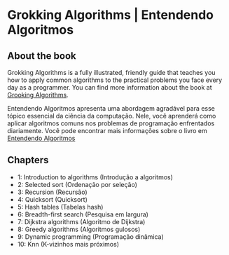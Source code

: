 # Grokking Algorithms | Entendendo Algoritmos

## About the book
Grokking Algorithms is a fully illustrated, friendly guide that teaches you how to apply common algorithms to the practical problems you face every day as a programmer.
You can find more information about the book at [Grooking Algorithms](https://www.amazon.com.br/Grokking-Algorithms-illustrated-programmers-curious/dp/1617292230/ref=asc_df_1617292230/?tag=googleshopp00-20&linkCode=df0&hvadid=379735814613&hvpos=&hvnetw=g&hvrand=2841445059240210991&hvpone=&hvptwo=&hvqmt=&hvdev=c&hvdvcmdl=&hvlocint=&hvlocphy=9047717&hvtargid=pla-436862069177&psc=1).


Entendendo Algoritmos apresenta uma abordagem agradável para esse tópico essencial da ciência da computação. Nele, você aprenderá como aplicar algoritmos comuns nos problemas de programação enfrentados diariamente.
Você pode encontrar mais informações sobre o livro em [Entendendo Algoritmos](https://www.amazon.com.br/Entendendo-Algoritmos-Ilustrado-Programadores-Curiosos/dp/8575225634/ref=asc_df_8575225634/?tag=googleshopp00-20&linkCode=df0&hvadid=379765802639&hvpos=&hvnetw=g&hvrand=1064165620704257718&hvpone=&hvptwo=&hvqmt=&hvdev=c&hvdvcmdl=&hvlocint=&hvlocphy=9047717&hvtargid=pla-811121403561&psc=1)

## Chapters
- 1: Introduction to algorithms (Introdução a algoritmos)
- 2: Selected sort (Ordenação por seleção)
- 3: Recursion (Recursão)
- 4: Quicksort (Quicksort)
- 5: Hash tables (Tabelas hash)
- 6: Breadth-first search (Pesquisa em largura)
- 7: Dijkstra algorithms (Algoritmo de Dijkstra)
- 8: Greedy algorithms (Algoritmos gulosos)
- 9: Dynamic programming (Programação dinâmica)
- 10: Knn (K-vizinhos mais próximos) 

